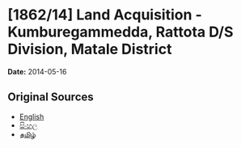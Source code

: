 # [1862/14] Land Acquisition - Kumburegammedda, Rattota D/S Division, Matale District

**Date:** 2014-05-16

## Original Sources

- [English](https://documents.gov.lk/view/extra-gazettes/2014/5/1862-14_E.pdf)
- [සිංහල](https://documents.gov.lk/view/extra-gazettes/2014/5/1862-14_S.pdf)
- [தமிழ்](https://documents.gov.lk/view/extra-gazettes/2014/5/1862-14_T.pdf)

